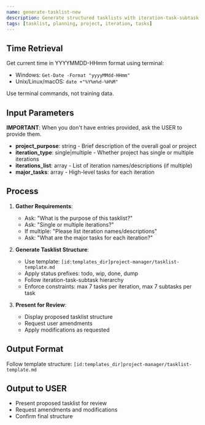 ```yaml
---
name: generate-tasklist-new
description: Generate structured tasklists with iteration-task-subtask hierarchy and status tracking
tags: [tasklist, planning, project, iteration, tasks]
---
```


## Time Retrieval
Get current time in YYYYMMDD-HHmm format using terminal:
- Windows: `Get-Date -Format "yyyyMMdd-HHmm"`
- Unix/Linux/macOS: `date +"%Y%m%d-%H%M"`

Use terminal commands, not training data.

## Input Parameters
**IMPORTANT**: When you don't have entries provided, ask the USER to provide them.
- **project_purpose**: string - Brief description of the overall goal or project
- **iteration_type**: single|multiple - Whether project has single or multiple iterations
- **iterations_list**: array - List of iteration names/descriptions (if multiple)
- **major_tasks**: array - High-level tasks for each iteration

## Process

1. **Gather Requirements**:
   - Ask: "What is the purpose of this tasklist?"
   - Ask: "Single or multiple iterations?"
   - If multiple: "Please list iteration names/descriptions"
   - Ask: "What are the major tasks for each iteration?"

2. **Generate Tasklist Structure**:
   - Use template: `[id:templates_dir]project-manager/tasklist-template.md`
   - Apply status prefixes: todo, wip, done, dump
   - Follow iteration-task-subtask hierarchy
   - Enforce constraints: max 7 tasks per iteration, max 7 subtasks per task

3. **Present for Review**:
   - Display proposed tasklist structure
   - Request user amendments
   - Apply modifications as requested

## Output Format
Follow template structure: `[id:templates_dir]project-manager/tasklist-template.md`

## Output to USER
- Present proposed tasklist for review
- Request amendments and modifications
- Confirm final structure
